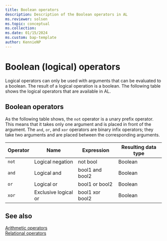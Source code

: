 ```yaml
---
title: Boolean operators
description: Description of the Boolean operators in AL
ms.reviewer: solsen
ms.topic: conceptual
ms.collection: 
ms.date: 01/15/2024
ms.custom: bap-template
author: KennieNP
---
```


# Boolean (logical) operators

Logical operators can only be used with arguments that can be evaluated to a boolean. The result of a logical operation is a boolean. The following table shows the logical operators that are available in AL.

## Boolean operators

As the following table shows, the `not` operator is a unary prefix operator. This means that it takes only one argument and is placed in front of the argument. The `and`, `or`, and `xor` operators are binary infix operators; they take two arguments and are placed between the corresponding arguments.  

|Operator|Name|Expression|Resulting data type|  
|--------|----|----------|-------------------|  
|`not`|Logical negation|not bool|Boolean|  
|`and`|Logical and|bool1 and bool2|Boolean|  
|`or`|Logical or|bool1 or bool2|Boolean|  
|`xor`|Exclusive logical or|bool1 xor bool2|Boolean|  

## See also

[Arithmetic operators](devenv-al-arithmetic-operators.md)  
[Relational operators](devenv-al-relational-operators.md)  